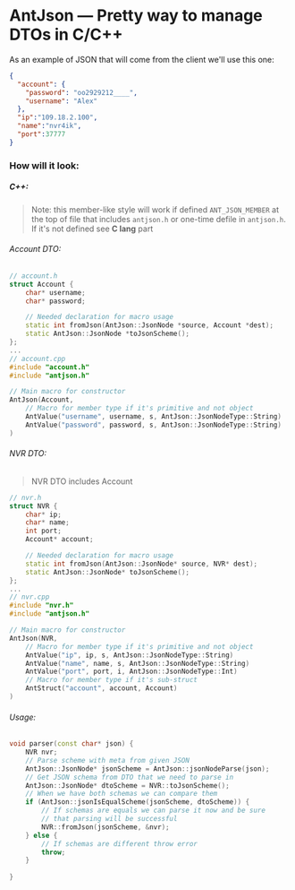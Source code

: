 # AntJson — Pretty way to manage DTOs in C/C++

As an example of JSON that will come from the client we'll use this one:
```json
{
  "account": {
    "password": "oo2929212____",
    "username": "Alex"
  },
  "ip":"109.18.2.100",
  "name":"nvr4ik",
  "port":37777
}
```

### How will it look:
##### C++:
> Note: this member-like style will work if defined `ANT_JSON_MEMBER` at the top of file that includes `antjson.h` or one-time defile in `antjson.h`. 
> If it's not defined see **C lang** part

###### Account DTO:
```c++
// account.h
struct Account {
    char* username;
    char* password;

    // Needed declaration for macro usage
    static int fromJson(AntJson::JsonNode *source, Account *dest);
    static AntJson::JsonNode *toJsonScheme();
};
...
// account.cpp
#include "account.h"
#include "antjson.h"

// Main macro for constructor
AntJson(Account,
    // Macro for member type if it's primitive and not object
    AntValue("username", username, s, AntJson::JsonNodeType::String)
    AntValue("password", password, s, AntJson::JsonNodeType::String)
)
```

###### NVR DTO:
> NVR DTO includes Account
```c++
// nvr.h
struct NVR {
    char* ip;
    char* name;
    int port;
    Account* account;

    // Needed declaration for macro usage
    static int fromJson(AntJson::JsonNode* source, NVR* dest);
    static AntJson::JsonNode* toJsonScheme();
};
...
// nvr.cpp
#include "nvr.h"
#include "antjson.h"

// Main macro for constructor
AntJson(NVR,
    // Macro for member type if it's primitive and not object
    AntValue("ip", ip, s, AntJson::JsonNodeType::String)
    AntValue("name", name, s, AntJson::JsonNodeType::String)
    AntValue("port", port, i, AntJson::JsonNodeType::Int)
    // Macro for member type if it's sub-struct
    AntStruct("account", account, Account)
)
```

###### Usage:
```c++
void parser(const char* json) {
    NVR nvr;
    // Parse scheme with meta from given JSON
    AntJson::JsonNode* jsonScheme = AntJson::jsonNodeParse(json);
    // Get JSON schema from DTO that we need to parse in
    AntJson::JsonNode* dtoScheme = NVR::toJsonScheme();
    // When we have both schemas we can compare them
    if (AntJson::jsonIsEqualScheme(jsonScheme, dtoScheme)) {
        // If schemas are equals we can parse it now and be sure
        // that parsing will be successful
        NVR::fromJson(jsonScheme, &nvr);
    } else {
        // If schemas are different throw error
        throw;
    }
    
}
```
